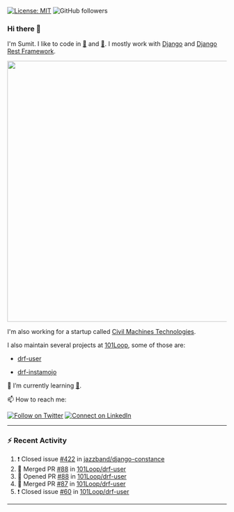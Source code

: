 [![License: MIT](https://img.shields.io/badge/License-MIT-yellow.svg)](https://opensource.org/licenses/MIT)
![GitHub followers](https://img.shields.io/github/followers/sumit4613?style=social)

### Hi there 👋

I'm Sumit. I like to code in [:snake:](https://python.org/) and [:rabbit:](https://golang.org). I mostly work with [Django](https://djangoproject.com) and [Django Rest Framework](https://www.django-rest-framework.org/).

<p align="center">
  <img width="600" src="https://static.djangoproject.com/img/logos/django-logo-negative.png">
</p>

I'm also working for a startup called [Civil Machines Technologies](https://civilmachines.com/).


I also maintain several projects at [101Loop](https://github.com/101loop/), some of those are:

- [drf-user](https://github.com/101loop/drf-user)

- [drf-instamojo ](https://github.com/101loop/drf-instamojo)

🔭 I’m currently learning [:rabbit:](https://golang.org).

📫 How to reach me:

[![Follow on Twitter](https://img.shields.io/badge/--twitter?label=Twitter&logo=Twitter&style=social)](https://twitter.com/sumitsingh4613) [![Connect on LinkedIn](https://img.shields.io/badge/--linkedin?label=LinkedIn&logo=LinkedIn&style=social)](https://www.linkedin.com/in/sumit4613)


---

### :zap: Recent Activity

<!--START_SECTION:activity-->
1. ❗️ Closed issue [#422](https://github.com/jazzband/django-constance/issues/422) in [jazzband/django-constance](https://github.com/jazzband/django-constance)
2. 🎉 Merged PR [#88](https://github.com/101Loop/drf-user/pull/88) in [101Loop/drf-user](https://github.com/101Loop/drf-user)
3. 💪 Opened PR [#88](https://github.com/101Loop/drf-user/pull/88) in [101Loop/drf-user](https://github.com/101Loop/drf-user)
4. 🎉 Merged PR [#87](https://github.com/101Loop/drf-user/pull/87) in [101Loop/drf-user](https://github.com/101Loop/drf-user)
5. ❗️ Closed issue [#60](https://github.com/101Loop/drf-user/issues/60) in [101Loop/drf-user](https://github.com/101Loop/drf-user)
<!--END_SECTION:activity-->

---
